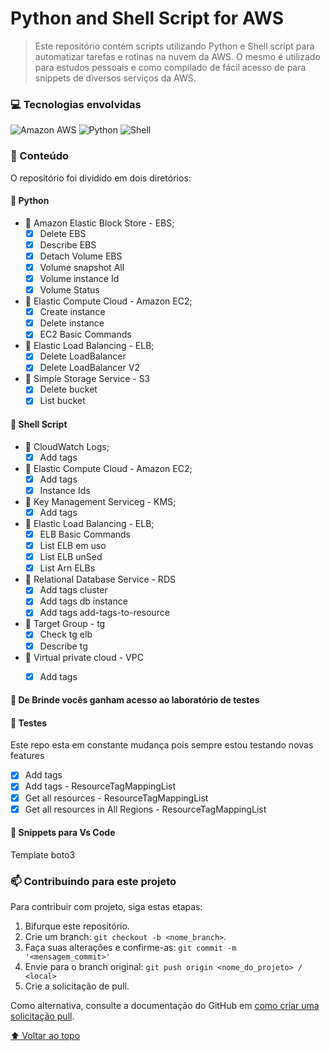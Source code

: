 <h1 id='title'> Python and Shell Script for AWS </h1>

> Este repositório contém scripts utilizando Python e Shell script para automatizar tarefas e rotinas na nuvem da AWS. O mesmo é utilizado para estudos pessoais e como compilado de fácil acesso de para snippets de diversos serviços da AWS.
 
<h3>💻 Tecnologias envolvidas</h3>

![Amazon AWS](https://img.shields.io/badge/Amazon_AWS-232F3E?style=for-the-badge&logo=amazon-aws&logoColor=white)
![Python](https://img.shields.io/badge/Python-3776AB?style=for-the-badge&logo=python&logoColor=white)
![Shell](https://img.shields.io/badge/Shell_Script-121011?style=for-the-badge&logo=gnu-bash&logoColor=white)


<h3> 📁 Conteúdo</h3>
O repositório foi dividido em dois diretórios:

<h4> 🐍 Python</h4>


- 📁 Amazon Elastic Block Store - EBS;
   - [x] Delete EBS
   - [x] Describe EBS
   - [x] Detach Volume EBS
   - [x] Volume snapshot All
   - [x] Volume instance Id
   - [x] Volume Status

- 📁 Elastic Compute Cloud - Amazon EC2; 
   - [x] Create instance
   - [x] Delete instance
   - [x] EC2 Basic Commands
  
- 📁 Elastic Load Balancing - ELB;
  - [x] Delete LoadBalancer
  - [x] Delete LoadBalancer V2
- 📁 Simple Storage Service - S3
  - [x] Delete bucket
  - [x] List bucket

<h4> 🐧 Shell Script</h4>

- 📁 CloudWatch Logs;
  - [x] Add tags

- 📁 Elastic Compute Cloud - Amazon EC2; 
   - [x] Add tags
   - [x] Instance Ids
  
- 📁 Key Management Serviceg - KMS;
  - [x] Add tags
 
- 📁 Elastic Load Balancing - ELB;
  - [x] ELB Basic Commands
  - [x] List ELB em uso
  - [x] List ELB unSed
  - [x] List Arn ELBs

- 📁 Relational Database Service - RDS
  - [x] Add tags cluster
  - [x] Add tags db instance
  - [x] Add tags add-tags-to-resource

- 📁 Target Group - tg
  - [x] Check tg elb
  - [x] Describe tg

- 📁 Virtual private cloud - VPC
  - [x] Add tags


<h4> 🧪 De Brinde vocês ganham acesso ao laboratório de testes </h4>
<h4> 📁 Testes</h4>
<p>Este repo esta em constante mudança pois sempre estou testando novas features</p>

  - [x] Add tags
  - [x] Add tags - ResourceTagMappingList
  - [x] Get all resources - ResourceTagMappingList
  - [x] Get all resources in All Regions - ResourceTagMappingList

<h4> 📁 Snippets para Vs Code</h4>
<p>Template boto3</p>

<h3> 📫 Contribuindo para este projeto</h3>
<!---Se o seu README for longo ou se você tiver algum processo ou etapas específicas que deseja que os contribuidores sigam, considere a criação de um arquivo CONTRIBUTING.md separado--->
Para contribuir com projeto, siga estas etapas:

1. Bifurque este repositório.
2. Crie um branch: `git checkout -b <nome_branch>`.
3. Faça suas alterações e confirme-as: `git commit -m '<mensagem_commit>'`
4. Envie para o branch original: `git push origin <nome_do_projeto> / <local>`
5. Crie a solicitação de pull.

Como alternativa, consulte a documentação do GitHub em [como criar uma solicitação pull](https://help.github.com/en/github/collaborating-with-issues-and-pull-requests/creating-a-pull-request).

[⬆ Voltar ao topo](#title)<br>